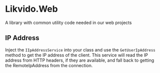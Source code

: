 # Likvido.Web
A library with common utility code needed in our web projects

## IP Address

Inject the `IIpAddressService` into your class and use the `GetUserIpAddress` method to get the IP address of the client. This service will read the IP address from HTTP headers, if they are available, and fall back to getting the RemoteIpAddress from the connection.

